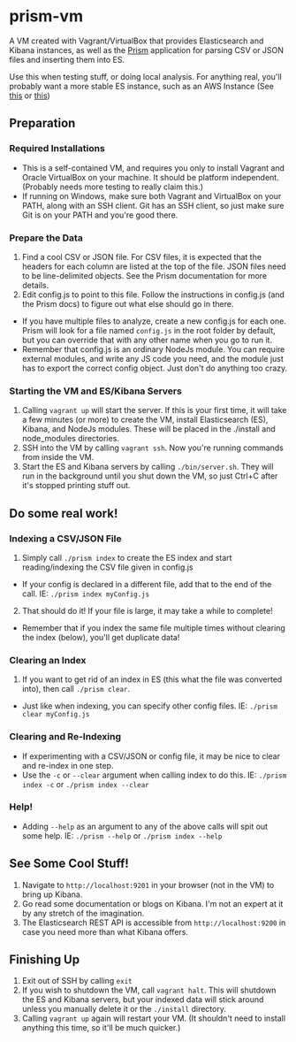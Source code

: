 # prism-vm
A VM created with Vagrant/VirtualBox that provides Elasticsearch and Kibana instances, as well as the [Prism](https://github.com/MikeyBurkman/prism) application for parsing CSV or JSON files and inserting them into ES. 

Use this when testing stuff, or doing local analysis. For anything real, you'll probably want a more stable ES instance, such as an AWS Instance (See  [this](http://thediscoblog.com/blog/2013/05/17/elasticsearch-on-ec2-in-less-than-60-seconds/) or [this](http://chrissimpson.co.uk/using-elasticsearch-on-amazon-ec2.html))

## Preparation

### Required Installations
 * This is a self-contained VM, and requires you only to install Vagrant and Oracle VirtualBox on your machine. It should be platform independent. (Probably needs more testing to really claim this.)
 * If running on Windows, make sure both Vagrant and VirtualBox on your PATH, along with an SSH client. Git has an SSH client, so just make sure Git is on your PATH and you're good there.

### Prepare the Data
 1. Find a cool CSV or JSON file. For CSV files, it is expected that the headers for each column are listed at the top of the file. JSON files need to be line-delimited objects. See the Prism documentation for more details.
 2. Edit config.js to point to this file. Follow the instructions in config.js (and the Prism docs) to figure out what else should go in there.
   - If you have multiple files to analyze, create a new config.js for each one. Prism will look for a file named `config.js` in the root folder by default, but you can override that with any other name when you go to run it.
   - Remember that config.js is an ordinary NodeJs module. You can require external modules, and write any JS code you need, and the module just has to export the correct config object. Just don't do anything too crazy.

### Starting the VM and ES/Kibana Servers
 1. Calling `vagrant up` will start the server. If this is your first time, it will take a few minutes (or more) to create the VM, install Elasticsearch (ES), Kibana, and NodeJs modules. These will be placed in the ./install and node_modules directories.
 2. SSH into the VM by calling `vagrant ssh`. Now you're running commands from inside the VM.
 3. Start the ES and Kibana servers by calling `./bin/server.sh`. They will run in the background until you shut down the VM, so just Ctrl+C after it's stopped printing stuff out.

## Do some real work!

### Indexing a CSV/JSON File
 1. Simply call `./prism index` to create the ES index and start reading/indexing the CSV file given in config.js
   - If your config is declared in a different file, add that to the end of the call. IE: `./prism index myConfig.js`
 2. That should do it! If your file is large, it may take a while to complete!
 - Remember that if you index the same file multiple times without clearing the index (below), you'll get duplicate data!

### Clearing an Index
 1. If you want to get rid of an index in ES (this what the file was converted into), then call `./prism clear`.
   - Just like when indexing, you can specify other config files. IE: `./prism clear myConfig.js`

### Clearing and Re-Indexing
 - If experimenting with a CSV/JSON or config file, it may be nice to clear and re-index in one step.
 - Use the `-c` or `--clear` argument when calling index to do this. IE: `./prism index -c` or `./prism index --clear`

### Help!
 - Adding `--help` as an argument to any of the above calls will spit out some help. IE: `./prism --help` or `./prism index --help`

## See Some Cool Stuff!
 1. Navigate to `http://localhost:9201` in your browser (not in the VM) to bring up Kibana.
 2. Go read some documentation or blogs on Kibana. I'm not an expert at it by any stretch of the imagination.
 3. The Elasticsearch REST API is accessible from  `http://localhost:9200` in case you need more than what Kibana offers.

## Finishing Up
 1. Exit out of SSH by calling `exit`
 2. If you wish to shutdown the VM, call `vagrant halt`. This will shutdown the ES and Kibana servers, but your indexed data will stick around unless you manually delete it or the `./install` directory.
 3. Calling `vagrant up` again will restart your VM. (It shouldn't need to install anything this time, so it'll be much quicker.)
